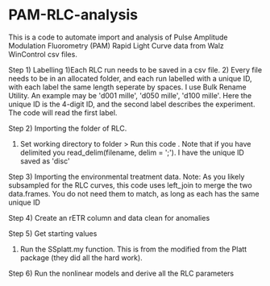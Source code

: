 # PAM-RLC-analysis


This is a code to automate import and analysis of Pulse Amplitude Modulation Fluorometry (PAM) Rapid Light Curve data from Walz WinControl csv files.   

Step 1) Labelling
1)Each RLC run needs to be saved in a csv file.
2) Every file needs to be in an allocated folder, and each run labelled with a unique ID, with each label the same length seperate by spaces. I use Bulk Rename Utility. An example may be 'd001 mille', 'd050 mille',  'd100 mille'. Here the unique ID is the 4-digit ID, and the second label describes the experiment. The code will read the first label. 


Step 2)
Importing the folder of RLC. 
1) Set working directory to folder > Run this code . Note that if you have delimited you read_delim(filename, delim = ';'). I have the unique ID saved as 'disc'

Step 3) 
Importing the environmental treatment data. 
Note: As you likely subsampled for the RLC curves, this code uses left_join to merge the two data.frames. You do not need them to match, as long as each has the same unique ID


Step 4) Create an rETR column and data clean for anomalies


Step 5) Get starting values
1) Run the SSplatt.my function. This is from the modified from the Platt package (they did all the hard work). 


Step 6) Run the nonlinear models and derive all the RLC parameters
